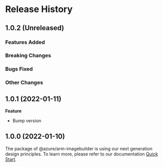 # Release History

## 1.0.2 (Unreleased)

### Features Added

### Breaking Changes

### Bugs Fixed

### Other Changes

## 1.0.1 (2022-01-11)

**Feature**

  - Bump version
    
## 1.0.0 (2022-01-10)

The package of @azure/arm-imagebuilder is using our next generation design principles. To learn more, please refer to our documentation [Quick Start](https://aka.ms/js-track2-quickstart).
